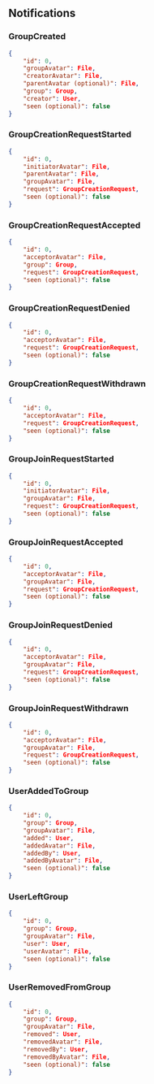 ## Notifications

### GroupCreated

```json
{
    "id": 0, 
    "groupAvatar": File, 
    "creatorAvatar": File,
    "parentAvatar (optional)": File,
    "group": Group,
    "creator": User,
    "seen (optional)": false
}
```

### GroupCreationRequestStarted

```json
{
    "id": 0, 
    "initiatorAvatar": File,
    "parentAvatar": File,
    "groupAvatar": File,
    "request": GroupCreationRequest,
    "seen (optional)": false
}
```

### GroupCreationRequestAccepted

```json
{
    "id": 0, 
    "acceptorAvatar": File,
    "group": Group,
    "request": GroupCreationRequest,
    "seen (optional)": false
}
```

### GroupCreationRequestDenied

```json
{
    "id": 0, 
    "acceptorAvatar": File,
    "request": GroupCreationRequest,
    "seen (optional)": false
}
```

### GroupCreationRequestWithdrawn

```json
{
    "id": 0, 
    "acceptorAvatar": File,
    "request": GroupCreationRequest,
    "seen (optional)": false
}
```

### GroupJoinRequestStarted

```json
{
    "id": 0,
    "initiatorAvatar": File,
    "groupAvatar": File,
    "request": GroupCreationRequest,
    "seen (optional)": false
}
```

### GroupJoinRequestAccepted

```json
{
    "id": 0,
    "acceptorAvatar": File,
    "groupAvatar": File,
    "request": GroupCreationRequest,
    "seen (optional)": false
}
```

### GroupJoinRequestDenied

```json
{
    "id": 0,
    "acceptorAvatar": File,
    "groupAvatar": File,
    "request": GroupCreationRequest,
    "seen (optional)": false
}
```

### GroupJoinRequestWithdrawn

```json
{
    "id": 0,
    "acceptorAvatar": File,
    "groupAvatar": File,
    "request": GroupCreationRequest,
    "seen (optional)": false
}
```

### UserAddedToGroup

```json
{
    "id": 0,
    "group": Group,
    "groupAvatar": File,
    "added": User,
    "addedAvatar": File,
    "addedBy": User,
    "addedByAvatar": File,
    "seen (optional)": false
}
```

### UserLeftGroup

```json
{
    "id": 0,
    "group": Group,
    "groupAvatar": File,
    "user": User,
    "userAvatar": File,
    "seen (optional)": false
}
```

### UserRemovedFromGroup

```json
{
    "id": 0,
    "group": Group,
    "groupAvatar": File,
    "removed": User,
    "removedAvatar": File,
    "removedBy": User,
    "removedByAvatar": File,
    "seen (optional)": false
}
```